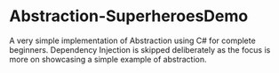 # Abstraction-SuperheroesDemo
 A very simple implementation of Abstraction using C# for complete beginners. Dependency Injection is skipped deliberately as the focus is more on showcasing a simple example of abstraction.
